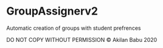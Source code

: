 # GroupAssignerv2
Automatic creation of groups with student prefrences

DO NOT COPY WITHOUT PERMISSION
©️ Akilan Babu 2020
